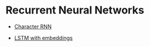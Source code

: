 # Recurrent Neural Networks

- [Character RNN](./character-RNN/)

- [LSTM with embeddings](./LSTM-with-Embedding/)
